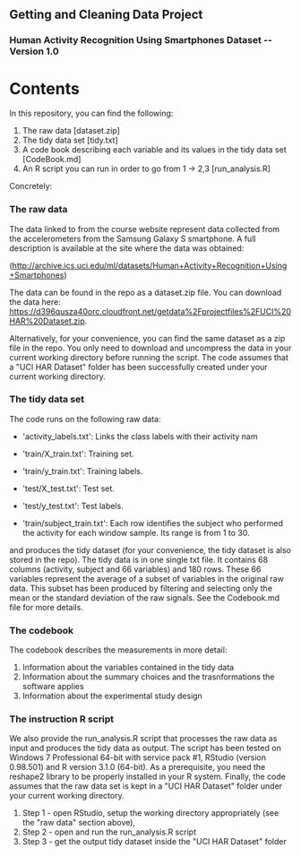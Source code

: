 ## Getting and Cleaning Data Project

### Human Activity Recognition Using Smartphones Dataset -- Version 1.0

Contents
=========

In this repository, you can find the following:

1. The raw data [dataset.zip]
2. The tidy data set [tidy.txt]
3. A code book describing each variable and its values in the tidy data set [CodeBook.md]
4. An R script you can run in order to go from 1 -> 2,3 [run_analysis.R]

Concretely:

### The raw data

The data linked to from the course website represent data collected from the accelerometers from the Samsung Galaxy S smartphone. A full description is available at the site where the data was obtained: 

(http://archive.ics.uci.edu/ml/datasets/Human+Activity+Recognition+Using+Smartphones)

The data can be found in the repo as a dataset.zip file. You can download the data here: https://d396qusza40orc.cloudfront.net/getdata%2Fprojectfiles%2FUCI%20HAR%20Dataset.zip.

Alternatively, for your convenience, you can find the same dataset as a zip file in the repo. You only need to download and uncompress the data in your current working directory before running the script. The code assumes that a "UCI HAR Dataset" folder has been successfully created under your current working directory.

### The tidy data set

The code runs on the following raw data: 

- 'activity_labels.txt': Links the class labels with their activity nam

- 'train/X_train.txt': Training set.

- 'train/y_train.txt': Training labels.

- 'test/X_test.txt': Test set.

- 'test/y_test.txt': Test labels.

- 'train/subject_train.txt': Each row identifies the subject who performed the activity for each window sample. Its range is from 1 to 30. 

and produces the tidy dataset (for your convenience, the tidy dataset is also stored in the repo). The tidy data is in one single txt file. It contains 68 columns (activity, subject and 66 variables) and 180 rows. These 66 variables represent the average of a subset of variables in the original raw data. This subset has been produced by filtering and selecting only the mean or the standard deviation of the raw signals. See the Codebook.md file for more details.

### The codebook

The codebook describes the measurements in more detail:

1. Information about the variables contained in the tidy data 
2. Information about the summary choices and the trasnformations the software applies 
3. Information about the experimental study design

### The instruction R script

We also provide the run_analysis.R script that processes the raw data as input and produces the tidy data as output. 
The script has been tested on Windows 7 Professional 64-bit with service pack #1, RStudio (version 0.98.501) and R version 3.1.0 (64-bit). As a prerequisite, you need the reshape2 library to be properly installed in your R system.
Finally, the code assumes that the raw data set is kept in a "UCI HAR Dataset" folder under your current working directory.

1. Step 1 - open RStudio, setup the working directory appropriately (see the "raw data" section above), 
2. Step 2 - open and run the run_analysis.R script
3. Step 3 - get the output tidy dataset inside the "UCI HAR Dataset" folder



